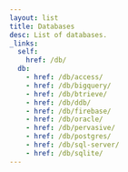 ```yaml
---
layout: list
title: Databases
desc: List of databases.
_links:
  self:
    href: /db/
  db:
    - href: /db/access/
    - href: /db/bigquery/
    - href: /db/btrieve/
    - href: /db/ddb/
    - href: /db/firebase/
    - href: /db/oracle/
    - href: /db/pervasive/
    - href: /db/postgres/
    - href: /db/sql-server/
    - href: /db/sqlite/
---
```

